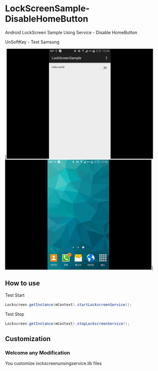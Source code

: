 # LockScreenSample-DisableHomeButton
Android LockScreen Sample Using Service - Disable HomeButton

UnSoftKey - Test Samsung


[![ScreenShot](rawimg/unsoftkey_unlock_samsung.gif)![ScreenShot](rawimg/unsoftkey_lock_samsung.gif)]




## How to use

Test Start
```java
Lockscreen.getInstance(mContext).startLockscreenService();
```

Test Stop
```java
Lockscreen.getInstance(mContext).stopLockscreenService();
```

## Customization
### Welcome any Modification
You customize lockscreenunsingservice.lib files

